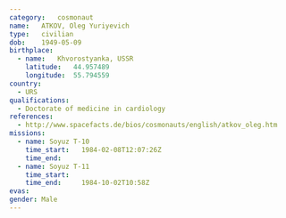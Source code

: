 ```yaml
---
category:	cosmonaut
name:	ATKOV, Oleg Yuriyevich
type:	civilian
dob:	1949-05-09
birthplace:
  - name:	Khvorostyanka, USSR
    latitude:	44.957489
    longitude:	55.794559
country:
  - URS
qualifications:
  - Doctorate of medicine in cardiology
references:
  - http://www.spacefacts.de/bios/cosmonauts/english/atkov_oleg.htm
missions:
  - name: Soyuz T-10
    time_start:   1984-02-08T12:07:26Z
    time_end:     
  - name: Soyuz T-11
    time_start:   
    time_end:     1984-10-02T10:58Z
evas:
gender:	Male
---
```

